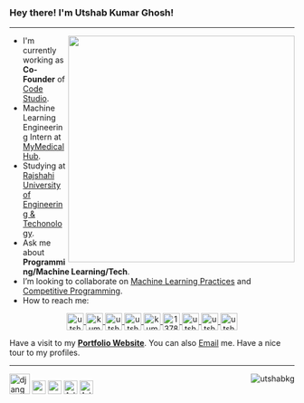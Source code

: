### Hey there! I'm Utshab Kumar Ghosh!
<hr>
<img align="right" width="400" src="https://github-readme-stats.vercel.app/api?username=utshabkg&show_icons=true&theme=algolia"/>

- I'm currently working as **Co-Founder** of <a href="https://code-studio-4.com/">Code Studio</a>.
- Machine Learning Engineering Intern at <a href="http://mymedicalhub.com/">MyMedicalHub</a>.
- Studying at <a href="https://www.ruet.ac.bd/">Rajshahi University of Engineering & Techonology</a>.
- Ask me about **Programming/Machine Learning/Tech**.
- I’m looking to collaborate on [Machine Learning Practices](https://github.com/utshabkg/ML_Competition-AND-Practice) and [Competitive Programming](https://github.com/utshabkg/Competitive_Contest_Problem_Solves).
- How to reach me: 
<p align="center">
<a href="https://linkedin.com/in/utshabkg" target="_blank"><img align="center" src="https://cdn.jsdelivr.net/npm/simple-icons@3.0.1/icons/linkedin.svg" alt="utshabkg" height="30" width="30" title='LinkedIn'/>
    </a>
    <a href="https://utshabkg.medium.com/" target="_blank"><img align="center" src="https://cdn.jsdelivr.net/npm/simple-icons@3.0.1/icons/medium.svg" alt="kumarutshab" height="30" width="30" title='Medium'/>
    </a>
    <a href="https://www.kaggle.com/utshabkumarghosh" target="_blank"><img align="center" src="https://cdn.jsdelivr.net/npm/simple-icons@3.0.1/icons/kaggle.svg" alt="utshabkumarghosh" height="30" width="30" title='Kaggle'/>
    </a>
    <a href="https://codeforces.com/profile/utshab_1603022" target="_blank"><img align="center" src="https://cdn.jsdelivr.net/npm/simple-icons@3.0.1/icons/codeforces.svg" alt="utshab_1603022" height="30" width="30" title='Codeforces'/>
    </a>
    <a href="https://www.hackerearth.com/@kumarutshab/" target="_blank"><img align="center" src="https://cdn.jsdelivr.net/npm/simple-icons@3.0.1/icons/hackerearth.svg" alt="kumarutshab" height="30" width="30" title='HackerEarth'/>
    </a> 
    <a href="https://stackoverflow.com/users/13785896/utshab-kumar-ghosh" target="_blank"><img align="center" src="https://cdn.jsdelivr.net/npm/simple-icons@3.0.1/icons/stackoverflow.svg" alt="13785896" height="30" width="30" title='Stack Overflow'/>
    </a>
    <a href="https://facebook.com/utshabkg" target="_blank"><img align="center" src="https://cdn.jsdelivr.net/npm/simple-icons@3.0.1/icons/facebook.svg" alt="utshabkg" height="30" width="30" title='Facebook'/>
    </a>
    <a href="https://twitter.com/utshabkg" target="_blank"><img align="center" src="https://cdn.jsdelivr.net/npm/simple-icons@3.0.1/icons/twitter.svg" alt="utshabkg" height="30" width="30" title='Twitter'/>
    </a>
    <a href="https://instagram.com/utshabkg" target="_blank"><img align="center" src="https://cdn.jsdelivr.net/npm/simple-icons@3.0.1/icons/instagram.svg" alt="utshabkg" height="30" width="30" title='Instagram'/>
    </a>
</p>
<p>Have a visit to my <b><a href="https://utshabkg.github.io/" target="_blank">Portfolio Website</a></b>. You can also <a href="kumarutshab@gmail.com">Email</a> me. Have a nice tour to my profiles.</p>
<hr>
<p align="left">
    <span class="iconify" data-icon="logos-python" data-inline="false" alt="Python" title="Python" width="24"
            height="24"></span>
    <span class="iconify" data-icon="logos-c" data-inline="false" alt="C" title="C" width="24"
        height="24"></span>
    <span class="iconify" data-icon="logos-tensorflow" data-inline="false" alt="Tensorflow"
        title="TensorFlow" width="24" height="24"></span>
    <span class="iconify" data-icon="logos-pytorch" data-inline="false" alt="Pytorch" title="PyTorch"
        width="24" height="24"></span>
    <span class="iconify" data-icon="logos:html-5" data-inline="false" alt="HTML5" title="HTML5" width="24"
        height="24"></span>
    <span class="iconify" data-icon="vscode-icons:file-type-css" data-inline="false" alt="CSS" title="CSS" width="24"
        height="24"></span>
    <span class="iconify" data-icon="logos-bootstrap" data-inline="false" alt="Bootstrap" title="Bootstrap" width="24"
        height="24"></span>
    <img src="https://static.djangoproject.com/img/logos/django-logo-negative.svg" alt="django"
        title="django" width="36" height="36" />
    <span class="iconify" data-icon="logos:linux-tux" data-inline="false" alt="Linux" title="Linux" width="24"
        height="24"></span>
    <img src="images/powerpoint.svg" alt="ms powerpoint" title="Microsoft PowerPoint" width="24"
        height="24" />
    <img src="images/excel.svg" alt="ms excel" title="Microsoft Excel" width="24" height="24" />
    <img src="images/illustrator.svg" alt="Adobe Illustrator" title="Adobe Illustrator" width="24"
        height="24" />
    <img src="images/premiere.svg" alt="Adobe Premiere Pro" title="Adobe Premiere Pro" width="24"
        height="24" />
  <!--
<img src="https://cdn.jsdelivr.net/npm/simple-icons@3.3.0/icons/microsoftpowerpoint.svg" alt="ms powerpoint" width="20" height="20" title='Microsoft Powerpoint'/>
  <img src="https://cdn.jsdelivr.net/npm/simple-icons@3.3.0/icons/microsoftexcel.svg" alt="ms excel" width="20" height="20" title='Microsoft Excel'/>
  <img src="https://cdn.jsdelivr.net/npm/simple-icons@3.0.1/icons/adobeillustrator.svg" alt="Adobe Illustrator" width="20" height="20" title='Adobe Illustrator'/>
  <img src="https://cdn.jsdelivr.net/npm/simple-icons@3.0.1/icons/adobepremierepro.svg" alt="Adobe Premiere Pro" width="20" height="20" title='Adobe Illustrator'/>
--><img align='right' src="https://komarev.com/ghpvc/?username=utshabkg" alt="utshabkg" /> </p>

<!-- [![Top Langs](https://github-readme-stats.vercel.app/api/top-langs/?username=utshabkg)](https://github.com/utshabkg/github-readme-stats) -->
